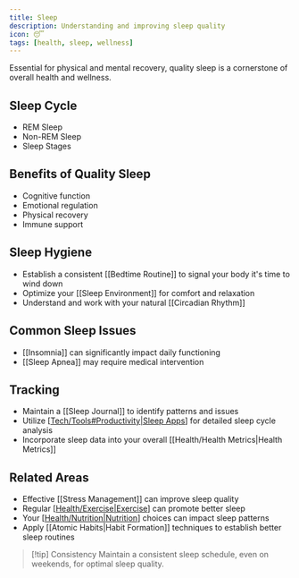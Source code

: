 ```yaml
---
title: Sleep
description: Understanding and improving sleep quality
icon: 😴
tags: [health, sleep, wellness]
---
```



Essential for physical and mental recovery, quality sleep is a cornerstone of overall health and wellness.

## Sleep Cycle
- REM Sleep
- Non-REM Sleep
- Sleep Stages

## Benefits of Quality Sleep
- Cognitive function
- Emotional regulation
- Physical recovery
- Immune support

## Sleep Hygiene
- Establish a consistent [[Bedtime Routine]] to signal your body it's time to wind down
- Optimize your [[Sleep Environment]] for comfort and relaxation
- Understand and work with your natural [[Circadian Rhythm]]

## Common Sleep Issues
- [[Insomnia]] can significantly impact daily functioning
- [[Sleep Apnea]] may require medical intervention

## Tracking
- Maintain a [[Sleep Journal]] to identify patterns and issues
- Utilize [[Tech/Tools#Productivity|Sleep Apps]] for detailed sleep cycle analysis
- Incorporate sleep data into your overall [[Health/Health Metrics|Health Metrics]]

## Related Areas
- Effective [[Stress Management]] can improve sleep quality
- Regular [[Health/Exercise|Exercise]] can promote better sleep
- Your [[Health/Nutrition|Nutrition]] choices can impact sleep patterns
- Apply [[Atomic Habits|Habit Formation]] techniques to establish better sleep routines

> [!tip] Consistency
> Maintain a consistent sleep schedule, even on weekends, for optimal sleep quality.


[//begin]: # "Autogenerated link references for markdown compatibility"
[Tech/Tools#Productivity|Sleep Apps]: ../Tech/Tools.md "Tools"
[Health/Exercise|Exercise]: Exercise.md "Exercise"
[Health/Nutrition|Nutrition]: Nutrition.md "Nutrition"
[Frameworks/Atomic-Habits|Habit Formation]: ../Frameworks/Atomic-Habits.md "Atomic Habits"
[//end]: # "Autogenerated link references"

